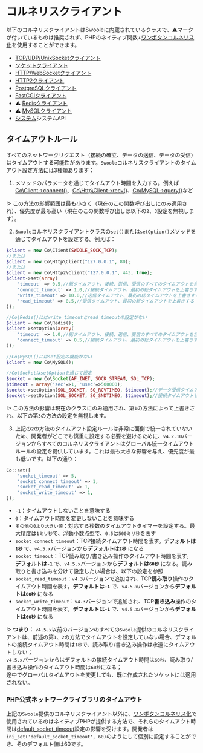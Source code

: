 # コルネリスクライアント <!-- {docsify-ignore-all} -->

以下のコルネリスクライアントはSwooleに内蔵されているクラスで、⚠️マークが付いているものは推奨されず、PHPのネイティブ関数+[ワンボタンコルネリス化](/runtime)を使用することができます。

* [TCP/UDP/UnixSocketクライアント](coroutine_client/client.md)
* [ソケットクライアント](coroutine_client/socket.md)
* [HTTP/WebSocketクライアント](coroutine_client/http_client.md)
* [HTTP2クライアント](coroutine_client/http2_client.md)
* [PostgreSQLクライアント](coroutine_client/postgresql.md)
* [FastCGIクライアント](coroutine_client/fastcgi.md)
* ⚠️ [Redisクライアント](coroutine_client/redis.md)
* ⚠️ [MySQLクライアント](coroutine_client/mysql.md)
* [システム](/coroutine/system)システムAPI


## タイムアウトルール

すべてのネットワークリクエスト（接続の確立、データの送信、データの受信）はタイムアウトする可能性があります。`Swoole`コルネリスクライアントのタイムアウト設定方法には3種類あります：

1. メソッドのパラメータを通じてタイムアウト時間を入力する。例えば[Co\Client->connect()](/coroutine_client/client?id=connect)、[Co\Http\Client->recv()](/coroutine_client/http_client?id=recv)、[Co\MySQL->query()](/coroutine_client/mysql?id=query)など

!> この方法の影響範囲は最も小さく（現在のこの関数呼び出しにのみ適用され）、優先度が最も高い（現在のこの関数呼び出しは以下の`2`、`3`設定を無視します）。

2. `Swoole`コルネリスクライアントクラスの`set()`または`setOption()`メソッドを通じてタイムアウトを設定する。例えば：

```php
$client = new Co\Client(SWOOLE_SOCK_TCP);
//または
$client = new Co\Http\Client("127.0.0.1", 80);
//または
$client = new Co\Http2\Client("127.0.0.1", 443, true);
$client->set(array(
    'timeout' => 0.5,//総タイムアウト、接続、送信、受信のすべてのタイムアウトを含む
    'connect_timeout' => 1.0,//接続タイムアウト、最初の総タイムアウトを上書きする
    'write_timeout' => 10.0,//送信タイムアウト、最初の総タイムアウトを上書きする
    'read_timeout' => 0.5,//受信タイムアウト、最初の総タイムアウトを上書きする
));

//Co\Redis()にはwrite_timeoutとread_timeoutの設定がない
$client = new Co\Redis();
$client->setOption(array(
    'timeout' => 1.0,//総タイムアウト、接続、送信、受信のすべてのタイムアウトを含む
    'connect_timeout' => 0.5,//接続タイムアウト、最初の総タイムアウトを上書きする
));

//Co\MySQL()にはset設定の機能がない
$client = new Co\MySQL();

//Co\SocketはsetOptionを通じて設定
$socket = new Co\Socket(AF_INET, SOCK_STREAM, SOL_TCP);
$timeout = array('sec'=>1, 'usec'=>500000);
$socket->setOption(SOL_SOCKET, SO_RCVTIMEO, $timeout);//データ受信タイムアウト時間
$socket->setOption(SOL_SOCKET, SO_SNDTIMEO, $timeout);//接続タイムアウトとデータ送信タイムアウトの設定
```

!> この方法の影響は現在のクラスにのみ適用され、第`1`の方法によって上書きされ、以下の第`3`の方法の設定を無視します。

3. 上記の`2`の方法のタイムアウト設定ルールは非常に面倒で統一されていないため、開発者がどこでも慎重に設定する必要を避けるために、`v4.2.10`バージョンからすべてのコルネリスクライアントはグローバル統一タイムアウトルールの設定を提供しています。これは最も大きな影響を与え、優先度が最も低いです。以下の通り：

```php
Co::set([
    'socket_timeout' => 5,
    'socket_connect_timeout' => 1,
    'socket_read_timeout' => 1,
    'socket_write_timeout' => 1,
]);
```

+ `-1`：タイムアウトしないことを意味する
+ `0`：タイムアウト時間を変更しないことを意味する
+ `その他の0より大きい値`：対応する秒数のタイムアウトタイマーを設定する。最大精度は`1ミリ秒`で、浮動小数点型で、`0.5`は`500ミリ秒`を表す
+ `socket_connect_timeout`：TCP接続タイムアウト時間を表す。**デフォルトは`1秒`** で、`v4.5.x`バージョンから**デフォルトは`2秒`** になる
+ `socket_timeout`：TCP読み取り/書き込み操作のタイムアウト時間を表す。**デフォルトは`-1`** で、`v4.5.x`バージョンから**デフォルトは`60秒`** になる。読み取りと書き込みを分けて設定したい場合は、以下の設定を参照
+ `socket_read_timeout`：`v4.3`バージョンで追加され、TCP**読み取り**操作のタイムアウト時間を表す。**デフォルトは`-1`** で、`v4.5.x`バージョンから**デフォルトは`60秒`** になる
+ `socket_write_timeout`：`v4.3`バージョンで追加され、TCP**書き込み**操作のタイムアウト時間を表す。**デフォルトは`-1`** で、`v4.5.x`バージョンから**デフォルトは`60秒`** になる

!> **つまり：** `v4.5.x`以前のバージョンのすべての`Swoole`提供のコルネリスクライアントは、前述の第`1`、`2`の方法でタイムアウトを設定していない場合、デフォルトの接続タイムアウト時間は`1秒`で、読み取り/書き込み操作は永遠にタイムアウトしない；  
`v4.5.x`バージョンからはデフォルトの接続タイムアウト時間は`60秒`、読み取り/書き込み操作のタイムアウト時間は`60秒`になる；  
途中でグローバルタイムアウトを変更しても、既に作成されたソケットには適用されない。

### PHP公式ネットワークライブラリのタイムアウト

上記の`Swoole`提供のコルネリスクライアント以外に、[ワンボタンコルネリス化](/runtime)で使用されているのはネイティブPHPが提供する方法で、それらのタイムアウト時間は[default_socket_timeout](http://php.net/manual/zh/filesystem.configuration.php)設定の影響を受けます。開発者は`ini_set('default_socket_timeout', 60)`のようにして個別に設定することができ、そのデフォルト値は60です。

